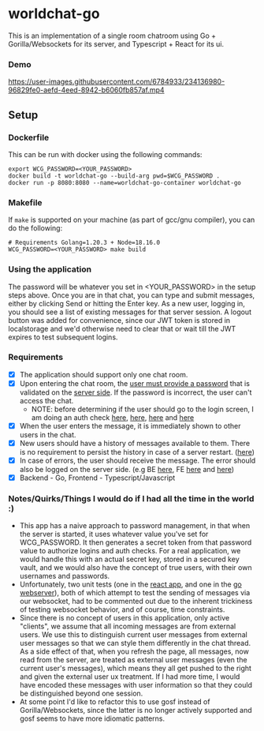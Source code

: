# worldchat-go

This is an implementation of a single room chatroom using Go + Gorilla/Websockets for its server, and Typescript + React for its ui.

### Demo
https://user-images.githubusercontent.com/6784933/234136980-96829fe0-aefd-4eed-8942-b6060fb857af.mp4

## Setup

### Dockerfile
This can be run with docker using the following commands:
```
export WCG_PASSWORD=<YOUR_PASSWORD>
docker build -t worldchat-go --build-arg pwd=$WCG_PASSWORD .
docker run -p 8080:8080 --name=worldchat-go-container worldchat-go
```

### Makefile
If `make` is supported on your machine (as part of gcc/gnu compiler), you can do the following:
```
# Requirements Golang=1.20.3 + Node=18.16.0
WCG_PASSWORD=<YOUR_PASSWORD> make build
```

### Using the application
The password will be whatever you set in <YOUR_PASSWORD> in the setup steps above. Once you are in that chat, you can type and submit messages, either by clicking Send or hitting the Enter key. As a new user, logging in, you should see a list of existing messages for that server session. A logout button was added for convenience, since our JWT token is stored in localstorage and we'd otherwise need to clear that or wait till the JWT expires to test subsequent logins.

### Requirements

- [x] The application should support only one chat room.
- [x] Upon entering the chat room, the [user must provide a password](https://github.com/mattrwh-pC506/worldchat-go/blob/main/chat-ui/src/routes/Login.test.tsx) that is validated on the [server side](https://github.com/mattrwh-pC506/worldchat-go/blob/main/chat-server/handlers/login_handler.go). If the password is incorrect, the user can't access the chat.
    - NOTE: before determining if the user should go to the login screen, I am doing an auth check [here](https://github.com/mattrwh-pC506/worldchat-go/blob/main/chat-ui/src/routes/App.tsx#L6), [here](https://github.com/mattrwh-pC506/worldchat-go/blob/main/chat-ui/src/routes/router.tsx#L27), [here](https://github.com/mattrwh-pC506/worldchat-go/blob/main/chat-ui/src/auth.ts#L3) and [here](https://github.com/mattrwh-pC506/worldchat-go/blob/main/chat-server/handlers/auth_handler.go#L1)
- [x] When the user enters the message, it is immediately shown to other users in the chat.
- [x] New users should have a history of messages available to them. There is no requirement to persist the history in case of a server restart. ([here](https://github.com/mattrwh-pC506/worldchat-go/blob/main/chat-server/handlers/room.go#L63))
- [x] In case of errors, the user should receive the message. The error should also be logged on the server side. (e.g BE [here](https://github.com/mattrwh-pC506/worldchat-go/blob/main/chat-server/handlers/chat_handler.go#L58), FE [here](https://github.com/mattrwh-pC506/worldchat-go/blob/main/chat-ui/src/routes/Chat.tsx#L70) and [here](https://github.com/mattrwh-pC506/worldchat-go/blob/main/chat-ui/src/components/MessageList.tsx#L128))
- [x] Backend - Go, Frontend - Typescript/Javascript

### Notes/Quirks/Things I would do if I had all the time in the world :)
- This app has a naive approach to password management, in that when the server is started, it uses whatever value you've set for WCG_PASSWORD. It then generates a secret token from that password value to authorize logins and auth checks. For a real application, we would handle this with an actual secret key, stored in a secured key vault, and we would also have the concept of true users, with their own usernames and passwords.
- Unfortunately, two unit tests (one in the [react app](https://github.com/mattrwh-pC506/worldchat-go/blob/main/chat-ui/src/routes/Chat.test.tsx#L41), and one in the [go webserver](https://github.com/mattrwh-pC506/worldchat-go/blob/main/chat-server/tests/chat_handler_test.go#L32)), both of which attempt to test the sending of messages via our websocket, had to be commented out due to the inherent trickiness of testing websocket behavior, and of course, time constraints.
- Since there is no concept of users in this application, only active "clients", we assume that all incoming messages are from external users. We use this to distinguish current user messages from external user messages so that we can style them differently in the chat thread. As a side effect of that, when you refresh the page, all messages, now read from the server, are treated as external user messages (even the current user's messages), which means they all get pushed to the right and given the external user ux treatment. If I had more time, I would have encoded these messages with user information so that they could be distinguished beyond one session.
- At some point I'd like to refactor this to use gosf instead of Gorilla/Websockets, since the latter is no longer actively supported and gosf seems to have more idiomatic patterns.
